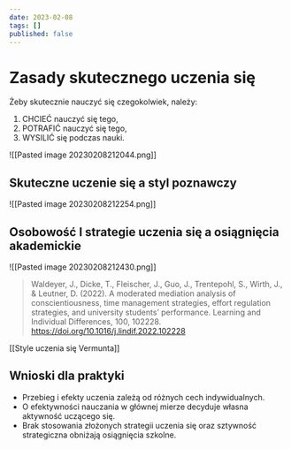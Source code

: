 ```yaml
---
date: 2023-02-08
tags: []
published: false
---
```

# Zasady skutecznego uczenia się

Żeby skutecznie nauczyć się czegokolwiek, należy: 
1. CHCIEĆ nauczyć się tego,
2. POTRAFIĆ nauczyć się tego, 
3. WYSILIĆ się podczas nauki.

![[Pasted image 20230208212044.png]]

## Skuteczne uczenie się a styl poznawczy

![[Pasted image 20230208212254.png]]

## Osobowość I strategie uczenia się a osiągnięcia akademickie

![[Pasted image 20230208212430.png]]

> Waldeyer, J., Dicke, T., Fleischer, J., Guo, J., Trentepohl, S., Wirth, J., & Leutner, D. (2022). A moderated mediation analysis of conscientiousness, time management strategies, effort regulation strategies, and university students’ performance. Learning and Individual Differences, 100, 102228. https://doi.org/10.1016/j.lindif.2022.102228

[[Style uczenia się Vermunta]]

## Wnioski dla praktyki

- Przebieg i efekty uczenia zależą od różnych cech indywidualnych.
- O efektywności nauczania w głównej mierze decyduje własna aktywność uczącego się.
- Brak stosowania złożonych strategii uczenia się oraz sztywność strategiczna obniżają osiągnięcia szkolne.